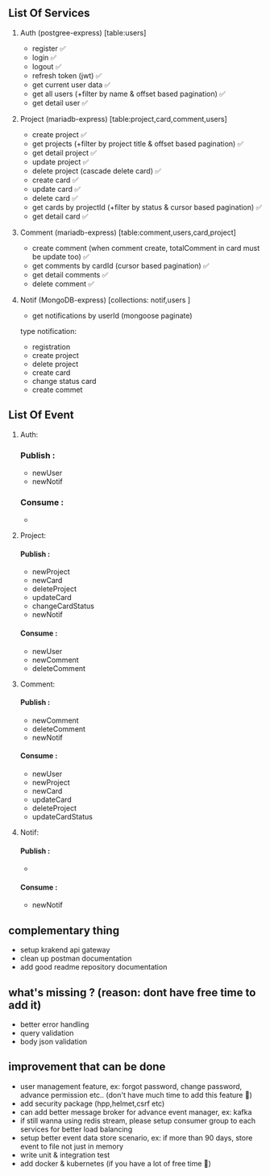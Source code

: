 ## List Of Services

1. Auth (postgree-express) [table:users]

   - register ✅
   - login ✅
   - logout ✅
   - refresh token (jwt) ✅
   - get current user data ✅
   - get all users (+filter by name & offset based pagination) ✅
   - get detail user ✅

2. Project (mariadb-express) [table:project,card,comment,users]

   - create project ✅
   - get projects (+filter by project title & offset based pagination) ✅
   - get detail project ✅
   - update project ✅
   - delete project (cascade delete card) ✅
   - create card ✅
   - update card ✅
   - delete card ✅
   - get cards by projectId (+filter by status & cursor based pagination) ✅
   - get detail card ✅

3. Comment (mariadb-express) [table:comment,users,card,project]

   - create comment (when comment create, totalComment in card must be update too) ✅
   - get comments by cardId (cursor based pagination) ✅
   - get detail comments ✅
   - delete comment ✅

4. Notif (MongoDB-express) [collections: notif,users ]

   - get notifications by userId (mongoose paginate)

   type notification:

   - registration
   - create project
   - delete project
   - create card
   - change status card
   - create commet

## List Of Event

1. Auth:

   ### Publish :

   - newUser
   - newNotif

   ### Consume :

   -

2. Project:

   #### Publish :

   - newProject
   - newCard
   - deleteProject
   - updateCard
   - changeCardStatus
   - newNotif

   #### Consume :

   - newUser
   - newComment
   - deleteComment

3. Comment:

   #### Publish :

   - newComment
   - deleteComment
   - newNotif

   #### Consume :

   - newUser
   - newProject
   - newCard
   - updateCard
   - deleteProject
   - updateCardStatus

4. Notif:

   #### Publish :

   -

   #### Consume :

   - newNotif

## complementary thing

- setup krakend api gateway
- clean up postman documentation
- add good readme repository documentation

## what's missing ? (reason: dont have free time to add it)

- better error handling
- query validation
- body json validation

## improvement that can be done

- user management feature, ex: forgot password, change password, advance permission etc.. (don't have much time to add this feature 🙏)
- add security package (hpp,helmet,csrf etc)
- can add better message broker for advance event manager, ex: kafka
- if still wanna using redis stream, please setup consumer group to each services for better load balancing
- setup better event data store scenario, ex: if more than 90 days, store event to file not just in memory
- write unit & integration test
- add docker & kubernetes (if you have a lot of free time 🤣)

